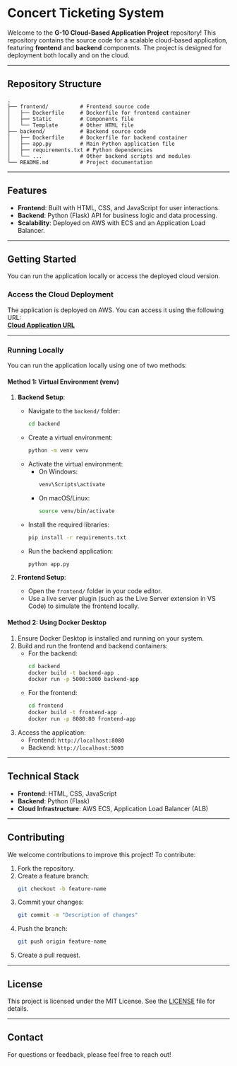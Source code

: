 # Concert Ticketing System

Welcome to the **G-10 Cloud-Based Application Project** repository! This repository contains the source code for a scalable cloud-based application, featuring **frontend** and **backend** components. The project is designed for deployment both locally and on the cloud.

---

## Repository Structure

```plaintext
.
├── frontend/          # Frontend source code
│   ├── Dockerfile     # Dockerfile for frontend container
│   ├── Static         # Components file
│   └── Template       # Other HTML file
├── backend/           # Backend source code
│   ├── Dockerfile     # Dockerfile for backend container
│   ├── app.py         # Main Python application file
│   ├── requirements.txt # Python dependencies
│   └── ...            # Other backend scripts and modules
└── README.md          # Project documentation
```
---

## Features

- **Frontend**: Built with HTML, CSS, and JavaScript for user interactions.
- **Backend**: Python (Flask) API for business logic and data processing.
- **Scalability**: Deployed on AWS with ECS and an Application Load Balancer.

---

## Getting Started

You can run the application locally or access the deployed cloud version.

### Access the Cloud Deployment

The application is deployed on AWS. You can access it using the following URL:  
**[Cloud Application URL](http://frontend-alb-1852434033.us-east-1.elb.amazonaws.com/)**

---

### Running Locally

You can run the application locally using one of two methods:

#### Method 1: Virtual Environment (venv)

1. **Backend Setup**:
   - Navigate to the `backend/` folder:
     ```bash
     cd backend
     ```
   - Create a virtual environment:
     ```bash
     python -m venv venv
     ```
   - Activate the virtual environment:
     - On Windows:
       ```bash
       venv\Scripts\activate
       ```
     - On macOS/Linux:
       ```bash
       source venv/bin/activate
       ```
   - Install the required libraries:
     ```bash
     pip install -r requirements.txt
     ```
   - Run the backend application:
     ```bash
     python app.py
     ```

2. **Frontend Setup**:
   - Open the `frontend/` folder in your code editor.
   - Use a live server plugin (such as the Live Server extension in VS Code) to simulate the frontend locally.

#### Method 2: Using Docker Desktop

1. Ensure Docker Desktop is installed and running on your system.
2. Build and run the frontend and backend containers:
   - For the backend:
     ```bash
     cd backend
     docker build -t backend-app .
     docker run -p 5000:5000 backend-app
     ```
   - For the frontend:
     ```bash
     cd frontend
     docker build -t frontend-app .
     docker run -p 8080:80 frontend-app
     ```
3. Access the application:
   - Frontend: `http://localhost:8080`
   - Backend: `http://localhost:5000`

---

## Technical Stack

- **Frontend**: HTML, CSS, JavaScript
- **Backend**: Python (Flask)
- **Cloud Infrastructure**: AWS ECS, Application Load Balancer (ALB)

---

## Contributing

We welcome contributions to improve this project! To contribute:

1. Fork the repository.
2. Create a feature branch:
   ```bash
   git checkout -b feature-name
   ```
3. Commit your changes:
   ```bash
   git commit -m "Description of changes"
   ```
4. Push the branch:
   ```bash
   git push origin feature-name
   ```
5. Create a pull request.

---

## License

This project is licensed under the MIT License. See the [LICENSE](LICENSE) file for details.

---

## Contact

For questions or feedback, please feel free to reach out!
```
